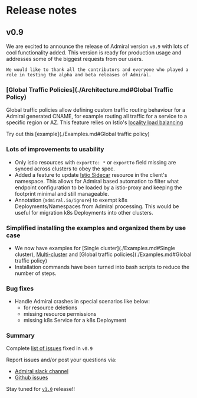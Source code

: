 # Release notes

## v0.9 
We are excited to announce the release of Admiral version `v0.9` with lots of cool functionality added. This version is ready for production usage and addresses some of the biggest requests from our users.

`We would like to thank all the contributors and everyone who played a role in testing the alpha and beta releases of Admiral.`


### [Global Traffic Policies](./Architecture.md#Global Traffic Policy)
Global traffic policies allow defining custom traffic routing behaviour for a Admiral generated CNAME, for example routing all traffic for a service to a specific region or AZ. This feature relies on Istio's [locality load balancing](https://istio.io/docs/ops/configuration/traffic-management/locality-load-balancing/)

Try out this [example](./Examples.md#Global traffic policy)
### Lots of improvements to usability 
* Only istio resources with `exportTo: *` or `exportTo` field missing are synced across clusters to obey the spec.
* Added a feature to update [Istio Sidecar](https://istio.io/docs/reference/config/networking/sidecar/) resource in the client's namespace. This allows for Admiral based automation to filter what endpoint configuration to be loaded by a istio-proxy and keeping the footprint minimal and still manageable.
* Annotation (`admiral.io/ignore`) to exempt k8s Deployments/Namespaces from Admiral processing. This would be useful for migration k8s Deployments into other clusters.
### Simplified installing the examples and organized them by use case   
* We now have examples for [Single cluster](./Examples.md#Single cluster), [Multi-cluster](./Examples.md#Multicluster) and [Global traffic policies](./Examples.md#Global traffic policy)
* Installation commands have been turned into bash scripts to reduce the number of steps.
### Bug fixes 
* Handle Admiral crashes in special scenarios like below:
    -   for resource deletions
    -   missing resource permissions
    -   missing k8s Service for a k8s Deployment

### Summary
Complete [list of issues](https://github.com/istio-ecosystem/admiral/milestone/1?closed=1) fixed in `v0.9`

Report issues and/or post your questions via:
* [Admiral slack channel](https://istio.slack.com/archives/CT3F18T08)
* [Github issues](https://github.com/istio-ecosystem/admiral/issues)

Stay tuned for [`v1.0`](https://github.com/istio-ecosystem/admiral/milestone/2) release!!